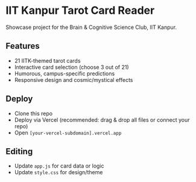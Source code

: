 # IIT Kanpur Tarot Card Reader

Showcase project for the Brain & Cognitive Science Club, IIT Kanpur.

## Features

- 21 IITK-themed tarot cards
- Interactive card selection (choose 3 out of 21)
- Humorous, campus-specific predictions
- Responsive design and cosmic/mystical effects

## Deploy

- Clone this repo
- Deploy via Vercel (recommended: drag & drop all files or connect your repo)
- Open `[your-vercel-subdomain].vercel.app`

## Editing

- Update `app.js` for card data or logic
- Update `style.css` for design/theme
